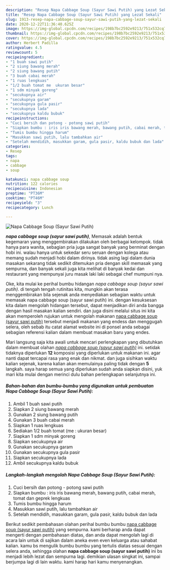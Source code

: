 ```yaml
---
description: "Resep Napa Cabbage Soup (Sayur Sawi Putih) yang Lezat Sekali"
title: "Resep Napa Cabbage Soup (Sayur Sawi Putih) yang Lezat Sekali"
slug: 1913-resep-napa-cabbage-soup-sayur-sawi-putih-yang-lezat-sekali
date: 2020-12-22T11:36:40.625Z
image: https://img-global.cpcdn.com/recipes/198b7bc2592e9213/751x532cq70/napa-cabbage-soup-sayur-sawi-putih-foto-resep-utama.jpg
thumbnail: https://img-global.cpcdn.com/recipes/198b7bc2592e9213/751x532cq70/napa-cabbage-soup-sayur-sawi-putih-foto-resep-utama.jpg
cover: https://img-global.cpcdn.com/recipes/198b7bc2592e9213/751x532cq70/napa-cabbage-soup-sayur-sawi-putih-foto-resep-utama.jpg
author: Herbert Padilla
ratingvalue: 4.5
reviewcount: 5
recipeingredient:
- "1 buah sawi putih"
- "2 siung bawang merah"
- "2 siung bawang putih"
- "3 buah cabai merah"
- "1 ruas lengkuas"
- "1/2 buah tomat me  ukuran besar"
- "1 sdm minyak goreng"
- "secukupnya air"
- "secukupnya garam"
- "secukupnya gula pasir"
- "secukupnya lada"
- "secukupnya kaldu bubuk"
recipeinstructions:
- "Cuci bersih dan potong - potong sawi putih"
- "Siapkan bumbu : iris iris bawang merah, bawang putih, cabai merah, tomat dan geprek lengkuas"
- "Tumis bumbu hingga harum"
- "Masukkan sawi putih, lalu tambahkan air"
- "Setelah mendidih, masukkan garam, gula pasir, kaldu bubuk dan lada"
categories:
- Resep
tags:
- napa
- cabbage
- soup

katakunci: napa cabbage soup 
nutrition: 122 calories
recipecuisine: Indonesian
preptime: "PT36M"
cooktime: "PT46M"
recipeyield: "3"
recipecategory: Lunch

---
```



![Napa Cabbage Soup (Sayur Sawi Putih)](https://img-global.cpcdn.com/recipes/198b7bc2592e9213/751x532cq70/napa-cabbage-soup-sayur-sawi-putih-foto-resep-utama.jpg)

<b><i>napa cabbage soup (sayur sawi putih)</i></b>, Memasak adalah bentuk kegemaran yang menggembirakan dilakukan oleh berbagai kelompok. tidak hanya para wanita, sebagian pria juga sangat banyak yang berminat dengan hobi ini. walau hanya untuk sekedar seru seruan dengan kolega atau memang sudah menjadi hobi dalam dirinya. tidak asing lagi dalam dunia masakan sekarang tidak sedikit ditemukan pria dengan skill memasak yang sempurna, dan banyak sekali juga kita melihat di banyak kedai dan restaurant yang mempunyai juru masak laki laki sebagai chef mumpuni nya.

Oke, kita mulai ke perihal bumbu hidangan <i>napa cabbage soup (sayur sawi putih)</i>. di tengah tengah rutinitas kita, mungkin akan terasa menggembirakan bila sejenak anda menyediakan sebagian waktu untuk memasak napa cabbage soup (sayur sawi putih) ini. dengan kesuksesan kita dalam mengolah hidangan tersebut, dapat menjadikan diri anda bangga dengan hasil masakan kalian sendiri. dan juga disini melalui situs ini kita akan memperoleh rujukan untuk mengolah makanan <u>napa cabbage soup (sayur sawi putih)</u> tersebut menjadi makanan yang endess dan menggugah selera, oleh sebab itu catat alamat website ini di ponsel anda sebagai sebagian referensi kalian dalam membuat masakan baru yang endes.




Mari langsung saja kita awali untuk mencari perlengkapan yang dibutuhkan dalam membuat olahan <u><i>napa cabbage soup (sayur sawi putih)</i></u> ini. setidak tidaknya diperlukan <b>12</b> komposisi yang diperlukan untuk makanan ini. agar nanti dapat tercapai rasa yang enak dan nikmat. dan juga sisihkan waktu kalian sejenak, karena kalian akan memulainya paling tidak dengan <b>5</b> langkah. saya harap semua yang diperlukan sudah anda siapkan disini, yuk mari kita mulai dengan merinci dulu bahan perlengkapan selanjutnya ini.

<!--inarticleads1-->

##### Bahan-bahan dan bumbu-bumbu yang digunakan untuk pembuatan Napa Cabbage Soup (Sayur Sawi Putih):

1. Ambil 1 buah sawi putih
1. Siapkan 2 siung bawang merah
1. Gunakan 2 siung bawang putih
1. Gunakan 3 buah cabai merah
1. Siapkan 1 ruas lengkuas
1. Sediakan 1/2 buah tomat (me : ukuran besar)
1. Siapkan 1 sdm minyak goreng
1. Siapkan secukupnya air
1. Gunakan secukupnya garam
1. Gunakan secukupnya gula pasir
1. Siapkan secukupnya lada
1. Ambil secukupnya kaldu bubuk




<!--inarticleads2-->

##### Langkah-langkah mengolah Napa Cabbage Soup (Sayur Sawi Putih):

1. Cuci bersih dan potong - potong sawi putih
1. Siapkan bumbu : iris iris bawang merah, bawang putih, cabai merah, tomat dan geprek lengkuas
1. Tumis bumbu hingga harum
1. Masukkan sawi putih, lalu tambahkan air
1. Setelah mendidih, masukkan garam, gula pasir, kaldu bubuk dan lada




Berikut sedikit pembahasan olahan perihal bumbu bumbu <u>napa cabbage soup (sayur sawi putih)</u> yang sempurna. kami berharap anda dapat mengerti dengan pembahasan diatas, dan anda dapat mengolah lagi di acara lain untuk di sajikan dalam aneka even even keluarga atau sahabat kalian. kamu bs mengulik bumbu bumbu yang tertulis diatas sesuai dengan selera anda, sehingga olahan <b>napa cabbage soup (sayur sawi putih)</b> ini bs menjadi lebih lezat dan sempurna lagi. demikian ulasan singkat ini, sampai berjumpa lagi di lain waktu. kami harap hari kamu menyenangkan.
